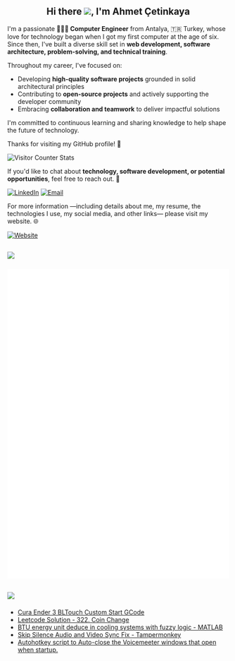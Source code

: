 <!-- ABOUT -->
<h2 align='center'>Hi there <img src="https://user-images.githubusercontent.com/53148314/120832912-d7576900-c569-11eb-8de9-71da3412c259.gif" height="30">, I'm Ahmet Çetinkaya</h1>

I'm a passionate **🧑🏼‍💻 Computer Engineer** from Antalya, 🇹🇷 Turkey, whose love for technology began when I got my first computer at the age of six. Since then, I've built a diverse skill set in **web development, software architecture, problem-solving, and technical training**.

Throughout my career, I've focused on:

- Developing **high-quality software projects** grounded in solid architectural principles
- Contributing to **open-source projects** and actively supporting the developer community
- Embracing **collaboration and teamwork** to deliver impactful solutions

I'm committed to continuous learning and sharing knowledge to help shape the future of technology.

Thanks for visiting my GitHub profile! 🚀

![Visitor Counter Stats](https://api.visitorbadge.io/api/VisitorHit?user=ahmet-cetinkaya&countColor=%237B1E7A)

If you'd like to chat about **technology, software development, or potential opportunities**, feel free to reach out. 💬

[![LinkedIn](https://img.shields.io/badge/LinkedIn-0077B5?style=for-the-badge&logo=lerna&logoColor=white)](https://www.linkedin.com/in/ahmet-cetinkaya/)
[![Email](https://img.shields.io/badge/Email-EA4335?style=for-the-badge&logo=gmail&logoColor=white)](https://ahmetcetinkaya.me/contact/)

For more information —including details about me, my resume, the technologies I use, my social media, and other links— please visit my website. 🌐

[![Website](https://img.shields.io/badge/ahmetcetinkaya.me-F4D03E?style=for-the-badge&logo=awwwards&logoColor=black)](https://ahmetcetinkaya.me/)

<!-- STATS -->
<h2><h4><img src="https://img.shields.io/badge/Github-Stats-100000?style=for-the-badge&logo=github&logoColor=white" /></a><h4></h2>
<p align="center">
    <img align="center" src="./github-metrics.svg"/>
    <img align="center" src="./github-metrics.plugin.languages.indepth.svg"/>
    <img align="center" src="./github-metrics.plugin.languages.recent.svg"/>
</p>

<!-- GIST FEED -->
<h2><h4><a href="https://gist.github.com/ahmet-cetinkaya"><img src="https://img.shields.io/badge/Gists-Latest-100000?style=for-the-badge&logo=github&logoColor=white" /></a></h4></h2>

<!-- GISTS:START -->
- [Cura Ender 3 BLTouch Custom Start GCode](https://gist.github.com/ahmet-cetinkaya/4fea5998f3fe1a1958d5587479959313)
- [Leetcode Solution - 322. Coin Change](https://gist.github.com/ahmet-cetinkaya/ebc40f60131111f07546b31f0f87231d)
- [BTU energy unit deduce in cooling systems with fuzzy logic - MATLAB](https://gist.github.com/ahmet-cetinkaya/c7b34541af6859554d4497dd25742e0a)
- [Skip Silence Audio and Video Sync Fix - Tampermonkey](https://gist.github.com/ahmet-cetinkaya/50782d593330abc1514cc86a210a8db4)
- [Autohotkey script to Auto-close the Voicemeeter windows that open when startup.](https://gist.github.com/ahmet-cetinkaya/0f5f993256bc35b701543895b4fa4571)
<!-- GISTS:END -->
